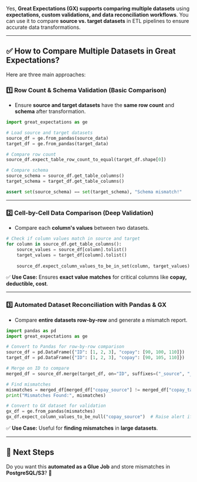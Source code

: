 Yes, **Great Expectations (GX) supports comparing multiple datasets** using **expectations, custom validations, and data reconciliation workflows**. You can use it to compare **source vs. target datasets** in ETL pipelines to ensure accurate data transformations.

---

## **✅ How to Compare Multiple Datasets in Great Expectations?**  
Here are three main approaches:

### **1️⃣ Row Count & Schema Validation (Basic Comparison)**
- Ensure **source and target datasets** have the **same row count** and **schema** after transformation.

```python
import great_expectations as ge

# Load source and target datasets
source_df = ge.from_pandas(source_data)
target_df = ge.from_pandas(target_data)

# Compare row count
source_df.expect_table_row_count_to_equal(target_df.shape[0])

# Compare schema
source_schema = source_df.get_table_columns()
target_schema = target_df.get_table_columns()

assert set(source_schema) == set(target_schema), "Schema mismatch!"
```

---

### **2️⃣ Cell-by-Cell Data Comparison (Deep Validation)**
- Compare each **column's values** between two datasets.

```python
# Check if column values match in source and target
for column in source_df.get_table_columns():
    source_values = source_df[column].tolist()
    target_values = target_df[column].tolist()
    
    source_df.expect_column_values_to_be_in_set(column, target_values)
```
✅ **Use Case:** Ensures **exact value matches** for critical columns like **copay, deductible, cost**.

---

### **3️⃣ Automated Dataset Reconciliation with Pandas & GX**
- Compare **entire datasets row-by-row** and generate a mismatch report.

```python
import pandas as pd
import great_expectations as ge

# Convert to Pandas for row-by-row comparison
source_df = pd.DataFrame({"ID": [1, 2, 3], "copay": [90, 100, 110]})
target_df = pd.DataFrame({"ID": [1, 2, 3], "copay": [90, 105, 110]})

# Merge on ID to compare
merged_df = source_df.merge(target_df, on="ID", suffixes=("_source", "_target"))

# Find mismatches
mismatches = merged_df[merged_df["copay_source"] != merged_df["copay_target"]]
print("Mismatches Found:", mismatches)

# Convert to GX dataset for validation
gx_df = ge.from_pandas(mismatches)
gx_df.expect_column_values_to_be_null("copay_source")  # Raise alert if any mismatch exists
```
✅ **Use Case:** Useful for **finding mismatches** in **large datasets**.

---

## **🚀 Next Steps**
Do you want this **automated as a Glue Job** and store mismatches in **PostgreSQL/S3**? 🚀
